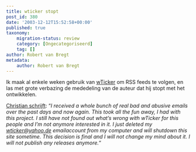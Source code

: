 ```yaml
---
title: wticker stopt
post_id: 380
date: '2003-12-12T15:52:58+00:00'
published: true
taxonomy:
    migration-status: review
    category: [Ongecategoriseerd]
    tag: []
author: Robert van Bregt
metadata:
    author: Robert van Bregt
---
```

Ik maak al enkele weken gebruik van [wTicker](http://www.wticker.org/) om RSS feeds te volgen, en las met grote verbazing de mededeling van de auteur dat hij stopt met het ontwikkelen.

[Christian schrijft](http://www.wticker.org/mt/archives/000040.html): “*I received a whole bunch of real bad and abusive emails over the past days and now again. This took all the fun away, I had with this project. I still have not found out what’s wrong with wTicker for this people and I’m not anymore interested in it. I just deleted my wticker@yahoo.de emailaccount from my computer and will shutdown this site sometime. This decision is final and I will not change my mind about it. I will not publish any releases anymore.*“